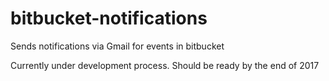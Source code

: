 # bitbucket-notifications
Sends notifications via Gmail for events in bitbucket

Currently under development process. Should be ready by the end of 2017
